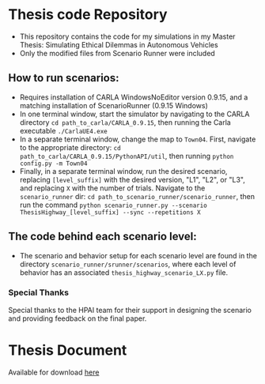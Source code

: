 # Thesis code Repository

- This repository contains the code for my simulations in my Master Thesis: Simulating Ethical Dilemmas in Autonomous Vehicles
- Only the modified files from Scenario Runner were included

## How to run scenarios:
- Requires installation of CARLA WindowsNoEditor version 0.9.15, and a matching installation of ScenarioRunner (0.9.15 Windows)
- In one terminal window, start the simulator by navigating to the CARLA directory `cd path_to_carla/CARLA_0.9.15`, then running the Carla executable `./CarlaUE4.exe`
- In a separate terminal window, change the map to `Town04`. First, navigate to the appropriate directory: `cd path_to_carla/CARLA_0.9.15/PythonAPI/util`, then running `python config.py -m Town04`
- Finally, in a separate terminal window, run the desired scenario, replacing `[level_suffix]` with the desired version, "L1", "L2", or "L3", and replacing `X` with the number of trials. Navigate to the `scenario_runner` dir: `cd path_to_scenario_runner/scenario_runner`, then run the command `python scenario_runner.py --scenario ThesisHighway_[level_suffix] --sync --repetitions X`

## The code behind each scenario level:
- The scenario and behavior setup for each scenario level are found in the directory `scenario_runner/srunner/scenarios`, where each level of behavior has an associated `thesis_highway_scenario_LX.py` file.

### Special Thanks
Special thanks to the HPAI team for their support in designing the scenario and providing feedback on the final paper.

# Thesis Document
Available for download [here](https://upcommons.upc.edu/handle/2117/420299)
